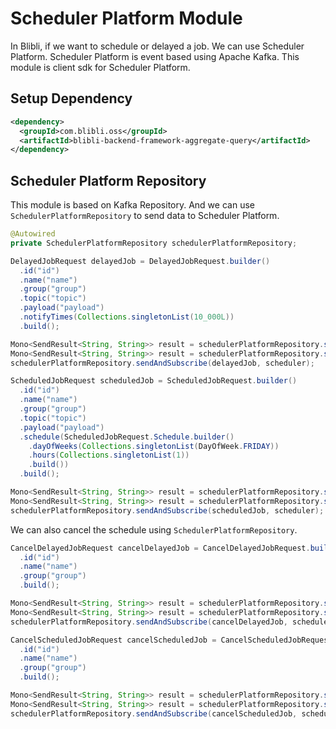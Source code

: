 # Scheduler Platform Module

In Blibli, if we want to schedule or delayed a job. We can use Scheduler Platform. 
Scheduler Platform is event based using Apache Kafka. This module is client sdk for Scheduler Platform.

## Setup Dependency

```xml
<dependency>
  <groupId>com.blibli.oss</groupId>
  <artifactId>blibli-backend-framework-aggregate-query</artifactId>
</dependency>
```

## Scheduler Platform Repository

This module is based on Kafka Repository. And we can use `SchedulerPlatformRepository` to send data to Scheduler Platform.

```java
@Autowired
private SchedulerPlatformRepository schedulerPlatformRepository;

DelayedJobRequest delayedJob = DelayedJobRequest.builder()
  .id("id")
  .name("name")
  .group("group")
  .topic("topic")
  .payload("payload")
  .notifyTimes(Collections.singletonList(10_000L))
  .build();

Mono<SendResult<String, String>> result = schedulerPlatformRepository.send(delayedJob);
Mono<SendResult<String, String>> result = schedulerPlatformRepository.sendOn(delayedJob, scheduler);
schedulerPlatformRepository.sendAndSubscribe(delayedJob, scheduler);

ScheduledJobRequest scheduledJob = ScheduledJobRequest.builder()
  .id("id")
  .name("name")
  .group("group")
  .topic("topic")
  .payload("payload")
  .schedule(ScheduledJobRequest.Schedule.builder()
    .dayOfWeeks(Collections.singletonList(DayOfWeek.FRIDAY))
    .hours(Collections.singletonList(1))
    .build())
  .build();

Mono<SendResult<String, String>> result = schedulerPlatformRepository.send(scheduledJob);
Mono<SendResult<String, String>> result = schedulerPlatformRepository.sendOn(scheduledJob, scheduler);
schedulerPlatformRepository.sendAndSubscribe(scheduledJob, scheduler);
```

We can also cancel the schedule using `SchedulerPlatformRepository`.

```java
CancelDelayedJobRequest cancelDelayedJob = CancelDelayedJobRequest.builder()
  .id("id")
  .name("name")
  .group("group")
  .build();

Mono<SendResult<String, String>> result = schedulerPlatformRepository.send(cancelDelayedJob);
Mono<SendResult<String, String>> result = schedulerPlatformRepository.sendOn(cancelDelayedJob, scheduler);
schedulerPlatformRepository.sendAndSubscribe(cancelDelayedJob, scheduler);

CancelScheduledJobRequest cancelScheduledJob = CancelScheduledJobRequest.builder()
  .id("id")
  .name("name")
  .group("group")
  .build();

Mono<SendResult<String, String>> result = schedulerPlatformRepository.send(cancelScheduledJob);
Mono<SendResult<String, String>> result = schedulerPlatformRepository.sendOn(cancelScheduledJob, scheduler);
schedulerPlatformRepository.sendAndSubscribe(cancelScheduledJob, scheduler);
```